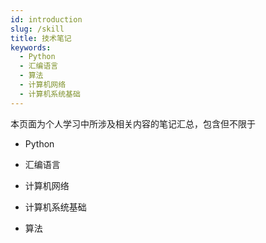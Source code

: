 ```yaml
---
id: introduction
slug: /skill
title: 技术笔记
keywords:
  - Python
  - 汇编语言
  - 算法
  - 计算机网络
  - 计算机系统基础
---
```


本页面为个人学习中所涉及相关内容的笔记汇总，包含但不限于

- Python
- 汇编语言

- 计算机网络
- 计算机系统基础
- 算法
